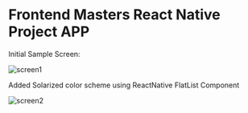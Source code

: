 # Frontend Masters React Native Project APP
Initial Sample Screen: 

![screen1](https://user-images.githubusercontent.com/28630547/116118313-ba6c8200-a6ef-11eb-93ae-c4f788bdb445.jpeg)

Added Solarized color scheme using ReactNative FlatList Component

![screen2](https://user-images.githubusercontent.com/28630547/116118324-be000900-a6ef-11eb-90d6-6bb2ab761b3b.PNG)


